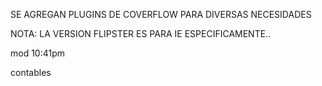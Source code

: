 SE AGREGAN PLUGINS DE COVERFLOW PARA DIVERSAS NECESIDADES

NOTA: LA VERSION FLIPSTER ES PARA IE ESPECIFICAMENTE..

mod 10:41pm

contables
